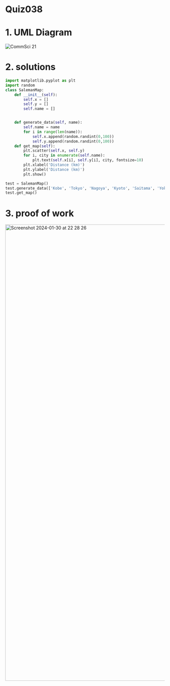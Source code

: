 # Quiz038



# 1. UML Diagram
![CommSci 21](https://github.com/Rokyyz/Unit3/assets/134658259/5770bb0f-b5eb-4fbe-aff4-0d532ada7675)


# 2. solutions


```.py
import matplotlib.pyplot as plt
import random
class SalemanMap:
    def __init__(self):
        self.x = []
        self.y = []
        self.name = []


    def generate_data(self, name):
        self.name = name
        for i in range(len(name)):
            self.x.append(random.randint(0,100))
            self.y.append(random.randint(0,100))
    def get_map(self):
        plt.scatter(self.x, self.y)
        for i, city in enumerate(self.name):
            plt.text(self.x[i], self.y[i], city, fontsize=10)
        plt.xlabel('Distance (km)')
        plt.ylabel('Distance (km)')
        plt.show()

test = SalemanMap()
test.generate_data(['Kobe', 'Tokyo', 'Nagoya', 'Kyoto', 'Saitama', 'Yokohama', 'Kawasaki', 'Sapporo', 'Fukuoka'])
test.get_map()

```


# 3. proof of work
<img width="1440" alt="Screenshot 2024-01-30 at 22 28 26" src="https://github.com/Rokyyz/Unit3/assets/134658259/1752bcb6-2375-4a29-8757-82495edee88d">
